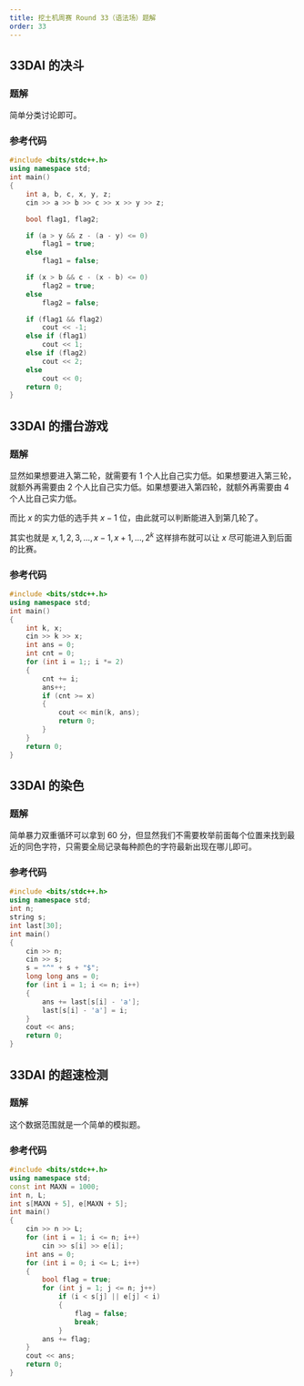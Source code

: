 ```yaml
---
title: 挖土机周赛 Round 33（语法场）题解
order: 33
---
```


## 33DAI 的决斗

### 题解

简单分类讨论即可。

### 参考代码

```cpp
#include <bits/stdc++.h>
using namespace std;
int main()
{
    int a, b, c, x, y, z;
    cin >> a >> b >> c >> x >> y >> z;

    bool flag1, flag2;

    if (a > y && z - (a - y) <= 0)
        flag1 = true;
    else
        flag1 = false;

    if (x > b && c - (x - b) <= 0)
        flag2 = true;
    else
        flag2 = false;

    if (flag1 && flag2)
        cout << -1;
    else if (flag1)
        cout << 1;
    else if (flag2)
        cout << 2;
    else
        cout << 0;
    return 0;
}
```

## 33DAI 的擂台游戏

### 题解

显然如果想要进入第二轮，就需要有 $1$ 个人比自己实力低。如果想要进入第三轮，就额外再需要由 $2$ 个人比自己实力低。如果想要进入第四轮，就额外再需要由 $4$ 个人比自己实力低。

而比 $x$ 的实力低的选手共 $x-1$ 位，由此就可以判断能进入到第几轮了。

其实也就是 $x,1,2,3,\dots,x-1,x+1,\dots,2^k$ 这样排布就可以让 $x$ 尽可能进入到后面的比赛。


### 参考代码

```cpp
#include <bits/stdc++.h>
using namespace std;
int main()
{
    int k, x;
    cin >> k >> x;
    int ans = 0;
    int cnt = 0;
    for (int i = 1;; i *= 2)
    {
        cnt += i;
        ans++;
        if (cnt >= x)
        {
            cout << min(k, ans);
            return 0;
        }
    }
    return 0;
}
```

## 33DAI 的染色

### 题解

简单暴力双重循环可以拿到 $60$ 分，但显然我们不需要枚举前面每个位置来找到最近的同色字符，只需要全局记录每种颜色的字符最新出现在哪儿即可。

### 参考代码

```cpp
#include <bits/stdc++.h>
using namespace std;
int n;
string s;
int last[30];
int main()
{
    cin >> n;
    cin >> s;
    s = "^" + s + "$";
    long long ans = 0;
    for (int i = 1; i <= n; i++)
    {
        ans += last[s[i] - 'a'];
        last[s[i] - 'a'] = i;
    }
    cout << ans;
    return 0;
}
```

## 33DAI 的超速检测

### 题解

这个数据范围就是一个简单的模拟题。

### 参考代码

```cpp
#include <bits/stdc++.h>
using namespace std;
const int MAXN = 1000;
int n, L;
int s[MAXN + 5], e[MAXN + 5];
int main()
{
    cin >> n >> L;
    for (int i = 1; i <= n; i++)
        cin >> s[i] >> e[i];
    int ans = 0;
    for (int i = 0; i <= L; i++)
    {
        bool flag = true;
        for (int j = 1; j <= n; j++)
            if (i < s[j] || e[j] < i)
            {
                flag = false;
                break;
            }
        ans += flag;
    }
    cout << ans;
    return 0;
}
```
